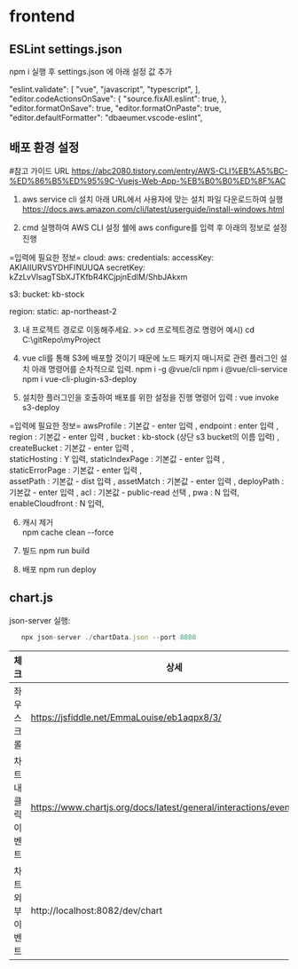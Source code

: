 # frontend

## ESLint settings.json

npm i 실행 후 settings.json 에 아래 설정 값 추가

"eslint.validate": [
"vue",
"javascript",
"typescript",
],
"editor.codeActionsOnSave": {
"source.fixAll.eslint": true,
},
"editor.formatOnSave": true,
"editor.formatOnPaste": true,
"editor.defaultFormatter": "dbaeumer.vscode-eslint",

## 배포 환경 설정

#참고 가이드 URL
https://abc2080.tistory.com/entry/AWS-CLI%EB%A5%BC-%ED%86%B5%ED%95%9C-Vuejs-Web-App-%EB%B0%B0%ED%8F%AC

1. aws service cli 설치
   아래 URL에서 사용자에 맞는 설치 파일 다운로드하여 실행
   https://docs.aws.amazon.com/cli/latest/userguide/install-windows.html

2. cmd 실행하여 AWS CLI 설정
   쉘에 aws configure를 입력 후 아래의 정보로 설정 진행

=입력에 필요한 정보=
cloud:
aws:
credentials:
accessKey: AKIAIIURVSYDHFINUUQA
secretKey: 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

s3:
bucket: kb-stock

region:
static: ap-northeast-2

3. 내 프로젝트 경로로 이동해주세요. >> cd 프로젝트경로
   명령어 예시) cd C:\gitRepo\myProject

4. vue cli를 통해 S3에 배포할 것이기 때문에 노드 패키지 매니저로 관련 플러그인 설치
   아래 명령어를 순차적으로 입력.
   npm i -g @vue/cli
   npm i @vue/cli-service
   npm i vue-cli-plugin-s3-deploy

5. 설치한 플러그인을 호출하여 배포를 위한 설정을 진행
   명령어 입력 : vue invoke s3-deploy

=입력에 필요한 정보=
awsProfile : 기본값 - enter 입력 ,
endpoint : enter 입력 ,
region : 기본값 - enter 입력 ,
bucket : kb-stock (상단 s3 bucket의 이름 입력) ,
createBucket : 기본값 - enter 입력 ,  
staticHosting : Y 입력,
staticIndexPage : 기본값 - enter 입력 ,  
staticErrorPage : 기본값 - enter 입력 ,  
assetPath : 기본값 - dist 입력 ,
assetMatch : 기본값 - enter 입력 ,
deployPath : 기본값 - enter 입력 ,
acl : 기본값 - public-read 선택 ,
pwa : N 입력,
enableCloudfront : N 입력,

6. 캐시 제거  
   npm cache clean --force

7. 빌드
   npm run build

8. 배포
   npm run deploy

## chart.js

json-server 실행:

```javascript
   npx json-server ./chartData.json --port 8080
```

| 체크               | 상세                                                                 |
| ------------------ | -------------------------------------------------------------------- |
| 좌우스크롤         | https://jsfiddle.net/EmmaLouise/eb1aqpx8/3/                          |
| 차트내 클릭 이벤트 | https://www.chartjs.org/docs/latest/general/interactions/events.html |
| 차트 외부 이벤트   | http://localhost:8082/dev/chart                                      |
